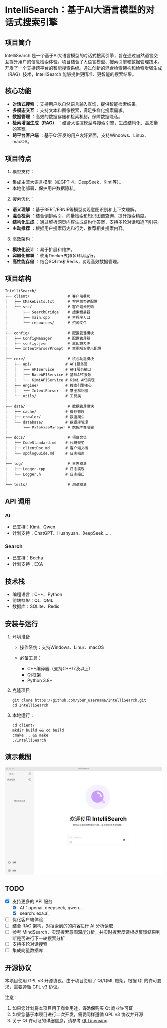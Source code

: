 # IntelliSearch：基于AI大语言模型的对话式搜索引擎

## 项目简介

IntelliSearch 是一个基于AI大语言模型的对话式搜索引擎，旨在通过自然语言交互提升用户的信息检索体验。项目结合了大语言模型、搜索引擎和数据管理技术，开发了一个支持跨平台的智能搜索系统。通过创新的混合检索架构和检索增强生成（RAG）技术，IntelliSearch 能够提供更精准、更智能的搜索结果。

## 核心功能

* **对话式搜索** ：支持用户以自然语言输入查询，提供智能检索结果。
* **多模态交互** ：支持文本和图像搜索，满足多样化搜索需求。
* **数据管理** ：高效的数据存储和检索机制，保障数据隐私。
* **检索增强生成（RAG）** ：结合大语言模型与搜索引擎，生成结构化、高质量的答案。
* **跨平台客户端** ：基于Qt开发的用户友好界面，支持Windows、Linux、macOS。

## 项目特点

1. 模型支持：

* 集成主流大语言模型（如GPT-4、DeepSeek、Kimi等）。
* 本地化部署，保护用户数据隐私。

2. 搜索优化：

* **语义理解** ：基于BERT/ERNIE等模型实现意图识别和上下文理解。
* **混合检索** ：结合倒排索引、向量检索和知识图谱查询，提升搜索精度。
* **结构化生成** ：通过解析网页内容生成结构化答案，支持多轮对话和追问引导。
* **主动推荐** ：根据用户搜索历史和行为，推荐相关搜索内容。

3. 高效架构：

* **模块化设计** ：易于扩展和维护。
* **容器化部署** ：使用Docker支持多环境运行。
* **高性能存储** ：结合SQLite和Redis，实现高效数据管理。

## 项目结构

```plaintext
IntelliSearch/
├── client/                 # 客户端模块
│   ├── CMakeLists.txt      # 客户端构建配置
│   └── src/                # 客户端源代码
│       ├── SearchBridge    # 搜索桥接器
│       ├── main.cpp        # 主程序入口
│       └── resources/      # 资源文件
│
├── config/                 # 配置管理模块
│   ├── ConfigManager       # 配置管理器
│   ├── config.json         # 主配置文件
│   └── IntentParserPrompt  # 意图解析提示配置
│
├── core/                   # 核心功能模块
│   ├── api/               # API服务层
│   │   ├── APIService     # API服务接口
│   │   ├── BaseAPIService # 基础API服务
│   │   └── KimiAPIService # Kimi API实现
│   ├── engine/            # 搜索引擎核心
│   │   └── IntentParser   # 意图解析器
│   └── utils/             # 工具类
│
├── data/                   # 数据管理模块
│   ├── cache/             # 缓存管理
│   ├── crawler/           # 数据爬虫
│   └── database/          # 数据库管理
│       └── DatabaseManager # 数据库管理器
│
├── docs/                   # 项目文档
│   ├── CodeStandard.md    # 代码规范
│   ├── clientDoc.md       # 客户端文档
│   └── spdlogGuide.md     # 日志指南
│
├── log/                    # 日志模块
│   ├── Logger.cpp         # 日志实现
│   └── Logger.h           # 日志接口
│
└── tests/                  # 测试模块

```

## API 调用

### AI

* 已支持：Kimi、Qwen
* 计划支持：ChatGPT、Huanyuan、DeepSeek……

### Search

* 已支持：Bocha
* 计划支持：EXA

## 技术栈

* 编程语言：C++、Python
* 前端框架：Qt、QML
* 数据库：SQLite、Redis

## 安装与运行

1. 环境准备

   * 操作系统：支持Windows、Linux、macOS
   * 必备工具：

     * C++编译器（支持C++17及以上）
     * Qt框架
     * Python 3.8+
2. 克隆项目

   ```shell
   git clone https://github.com/your_username/IntelliSearch.git
   cd IntelliSearch
   ```
3. 本地运行：

   ```
   cd client/
   mkdir build && cd build
   cmake .. && make
   ./IntelliSearch
   ```

## 演示截图

![1741761090382](image/README/1741761090382.png)

## TODO

* [X] 支持更多的 API 服务
  * [X] AI：openai, deepseek, qwen...
  * [X] search: exa.ai,
* [ ] 优化客户端体验
* [ ] 结合 RAG 架构，对搜索到的的内容进行 AI 分析读取
* [ ] 参考 MindSearch，实现搜索意图深度分析，并实时搜索反馈根据反馈结果判断是否进行下一轮搜索分析
* [ ] 支持多轮对话搜索
* [ ] 集成向量数据库

## 开源协议

本项目使用 GPL v3 开源协议。由于项目使用了 Qt/QML 框架，根据 Qt 的许可要求，需要遵循 GPL v3 协议。

注意：

1. 如果您计划将本项目用于商业用途，请确保购买 Qt 商业许可证
2. 如果您基于本项目进行二次开发，需要同样遵循 GPL v3 协议并开源
3. 关于 Qt 许可证的详细信息，请参考 [Qt Licensing](https://www.qt.io/licensing/)
